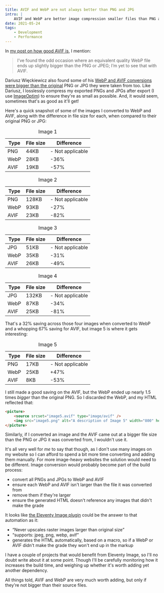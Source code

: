 ```yaml
---
title: AVIF and WebP are not always better than PNG and JPG
intro: |
    AVIF and WebP are better image compression smaller files than PNG and JPG, but
date: 2021-05-24
tags:
    - Development
    - Performance
---
```


In [my post on how good AVIF is](/blog/avif-image-compression-is-incredible), I mention:

> I’ve found the odd occasion where an equivalent quality WebP file ends up slightly bigger than the PNG or JPEG; I’m yet to see that with AVIF.

Dariusz Więckiewicz also found some of his [WebP and AVIF conversions were bigger than the original](https://dariusz.wieckiewicz.org/en/not-so-fast-with-avif-webp/) PNG or JPG they were taken from too. Like Dariusz, I losslessly compress my exported PNGs and JPGs after export (I use [ImageOptim](https://imageoptim.com/mac)) to ensure they're as small as possible. And, it would seem, sometimes that's as good as it'll get!

Here's a quick snapshot of some of the images I converted to WebP and AVIF, along with the difference in file size for each, when compared to their original PNG or JPG:

<section class="table-wrapper" aria-labelledby="caption1" tabindex="0">
    <table>
        <caption id="caption1">Image 1</caption>
        <thead>
            <tr>
                <th>Type</th>
                <th>File size</th>
                <th>Difference</th>
            </tr>
        </thead>
        <tbody>
            <tr>
                <td>PNG</td>
                <td>44KB</td>
                <td>
                    <span aria-hidden="true">-</span>
                    <span class="visually-hidden">Not applicable</span>
                </td>
            </tr>
            <tr>
                <td>WebP</td>
                <td>28KB</td>
                <td>-36%</td>
            </tr>
            <tr>
                <td>AVIF</td>
                <td>19KB</td>
                <td>-57%</td>
            </tr>
        </tbody>
    </table>
</section>

<section class="table-wrapper" aria-labelledby="caption2" tabindex="0">
    <table>
        <caption id="caption2">Image 2</caption>
        <thead>
            <tr>
                <th>Type</th>
                <th>File size</th>
                <th>Difference</th>
            </tr>
        </thead>
        <tbody>
            <tr>
                <td>PNG</td>
                <td>128KB</td>
                <td>
                    <span aria-hidden="true">-</span>
                    <span class="visually-hidden">Not applicable</span>
                </td>
            </tr>
            <tr>
                <td>WebP</td>
                <td>93KB</td>
                <td>-27%</td>
            </tr>
            <tr>
                <td>AVIF</td>
                <td>23KB</td>
                <td>-82%</td>
            </tr>
        </tbody>
    </table>
</section>

<section class="table-wrapper" aria-labelledby="caption3" tabindex="0">
    <table>
        <caption id="caption3">Image 3</caption>
        <thead>
            <tr>
                <th>Type</th>
                <th>File size</th>
                <th>Difference</th>
            </tr>
        </thead>
        <tbody>
            <tr>
                <td>JPG</td>
                <td>51KB</td>
                <td>
                    <span aria-hidden="true">-</span>
                    <span class="visually-hidden">Not applicable</span>
                </td>
            </tr>
            <tr>
                <td>WebP</td>
                <td>35KB</td>
                <td>-31%</td>
            </tr>
            <tr>
                <td>AVIF</td>
                <td>26KB</td>
                <td>-49%</td>
            </tr>
        </tbody>
    </table>
</section>

<section class="table-wrapper" aria-labelledby="caption4" tabindex="0">
    <table>
        <caption id="caption4">Image 4</caption>
        <thead>
            <tr>
                <th>Type</th>
                <th>File size</th>
                <th>Difference</th>
            </tr>
        </thead>
        <tbody>
            <tr>
                <td>JPG</td>
                <td>132KB</td>
                <td>
                    <span aria-hidden="true">-</span>
                    <span class="visually-hidden">Not applicable</span>
                </td>
            </tr>
            <tr>
                <td>WebP</td>
                <td>87KB</td>
                <td>-34%</td>
            </tr>
            <tr>
                <td>AVIF</td>
                <td>25KB</td>
                <td>-81%</td>
            </tr>
        </tbody>
    </table>
</section>

That's a 32% saving across those four images when converted to WebP and a whopping 67% saving for AVIF, but image 5 is where it gets interesting:

<section class="table-wrapper" aria-labelledby="caption5" tabindex="0">
    <table>
        <caption id="caption5">Image 5</caption>
        <thead>
            <tr>
                <th>Type</th>
                <th>File size</th>
                <th>Difference</th>
            </tr>
        </thead>
        <tbody>
            <tr>
                <td>PNG</td>
                <td>17KB</td>
                <td>
                    <span aria-hidden="true">-</span>
                    <span class="visually-hidden">Not applicable</span>
                </td>
            </tr>
            <tr>
                <td>WebP</td>
                <td>25KB</td>
                <td>+47%</td>
            </tr>
            <tr>
                <td>AVIF</td>
                <td>8KB</td>
                <td>-53%</td>
            </tr>
        </tbody>
    </table>
</section>

I still made a good saving on the AVIF, but the WebP ended up nearly 1.5 times *bigger* than the original PNG. So I discarded the WebP, and my HTML reflected that:

```html
<picture>
    <source srcset="image5.avif" type="image/avif" />
    <img src="image5.png" alt="A description of Image 5" width="800" height="450" />
</picture>
```

Similarly, if I converted an image and the AVIF came out at a bigger file size than the PNG or JPG it was converted from, I wouldn't use it.

It's all very well for *me* to say that though, as I don't use many images on my website so I can afford to spend a bit more time converting and adding them manually. For more image-heavy websites the solution would need to be different. Image conversion would probably become part of the build process:

- convert all PNGs and JPGs to WebP and AVIF
- ensure each WebP and AVIF isn't larger than the file it was converted from
- remove them if they're larger
- ensure the generated HTML doesn't reference any images that didn't make the grade

It looks like [the Eleventy Image plugin](https://www.11ty.dev/docs/plugins/image/) could be the answer to that automation as it:

- <q>Never upscales raster images larger than original size</q>
- <q>supports: jpeg, png, webp, avif</q>
- generates the HTML automatically, based on a macro, so if a WebP or AVIF didn't make the grade they won't end up in the markup

I have a couple of projects that would benefit from Eleventy Image, so I'll no doubt write about it at some point. Though I'll be carefully monitoring how it increases the build time, and weighing up whether it's worth adding yet another dependency.

All things told, AVIF and WebP are very much worth adding, but only if they're not bigger than their source files.
